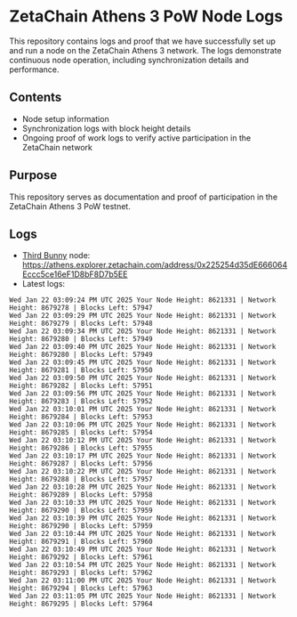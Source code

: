 # ZetaChain Athens 3 PoW Node Logs
This repository contains logs and proof that we have successfully set up and run a node on the ZetaChain Athens 3 network. The logs demonstrate continuous node operation, including synchronization details and performance.

## Contents
- Node setup information
- Synchronization logs with block height details
- Ongoing proof of work logs to verify active participation in the ZetaChain network

## Purpose
This repository serves as documentation and proof of participation in the ZetaChain Athens 3 PoW testnet.

## Logs

- [Third Bunny](https://thirdbunny.xyz/) node: https://athens.explorer.zetachain.com/address/0x225254d35dE666064Eccc5ce16eF1D8bF8D7b5EE
- Latest logs:
```
Wed Jan 22 03:09:24 PM UTC 2025 Your Node Height: 8621331 | Network Height: 8679278 | Blocks Left: 57947
Wed Jan 22 03:09:29 PM UTC 2025 Your Node Height: 8621331 | Network Height: 8679279 | Blocks Left: 57948
Wed Jan 22 03:09:34 PM UTC 2025 Your Node Height: 8621331 | Network Height: 8679280 | Blocks Left: 57949
Wed Jan 22 03:09:40 PM UTC 2025 Your Node Height: 8621331 | Network Height: 8679280 | Blocks Left: 57949
Wed Jan 22 03:09:45 PM UTC 2025 Your Node Height: 8621331 | Network Height: 8679281 | Blocks Left: 57950
Wed Jan 22 03:09:50 PM UTC 2025 Your Node Height: 8621331 | Network Height: 8679282 | Blocks Left: 57951
Wed Jan 22 03:09:56 PM UTC 2025 Your Node Height: 8621331 | Network Height: 8679283 | Blocks Left: 57952
Wed Jan 22 03:10:01 PM UTC 2025 Your Node Height: 8621331 | Network Height: 8679284 | Blocks Left: 57953
Wed Jan 22 03:10:06 PM UTC 2025 Your Node Height: 8621331 | Network Height: 8679285 | Blocks Left: 57954
Wed Jan 22 03:10:12 PM UTC 2025 Your Node Height: 8621331 | Network Height: 8679286 | Blocks Left: 57955
Wed Jan 22 03:10:17 PM UTC 2025 Your Node Height: 8621331 | Network Height: 8679287 | Blocks Left: 57956
Wed Jan 22 03:10:22 PM UTC 2025 Your Node Height: 8621331 | Network Height: 8679288 | Blocks Left: 57957
Wed Jan 22 03:10:28 PM UTC 2025 Your Node Height: 8621331 | Network Height: 8679289 | Blocks Left: 57958
Wed Jan 22 03:10:33 PM UTC 2025 Your Node Height: 8621331 | Network Height: 8679290 | Blocks Left: 57959
Wed Jan 22 03:10:39 PM UTC 2025 Your Node Height: 8621331 | Network Height: 8679290 | Blocks Left: 57959
Wed Jan 22 03:10:44 PM UTC 2025 Your Node Height: 8621331 | Network Height: 8679291 | Blocks Left: 57960
Wed Jan 22 03:10:49 PM UTC 2025 Your Node Height: 8621331 | Network Height: 8679292 | Blocks Left: 57961
Wed Jan 22 03:10:54 PM UTC 2025 Your Node Height: 8621331 | Network Height: 8679293 | Blocks Left: 57962
Wed Jan 22 03:11:00 PM UTC 2025 Your Node Height: 8621331 | Network Height: 8679294 | Blocks Left: 57963
Wed Jan 22 03:11:05 PM UTC 2025 Your Node Height: 8621331 | Network Height: 8679295 | Blocks Left: 57964
```
